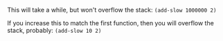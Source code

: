 <!--
(add-fast a b) is
(if (= a 0)
  b
  (add-fast (- a 1) (+ b 1)))
-->
This will take a while, but won't overflow the stack:
`(add-slow 1000000 2)`

<!--
(add-slow a b) is
(if (= a 0)
  b
  (+ 1 (add-slow (- a 1) b)))
-->
If you increase this to match the first function, then you will overflow the stack, probably:
`(add-slow 10 2)`
